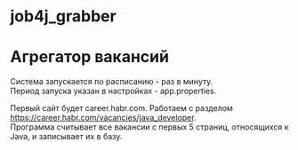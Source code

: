 # job4j_grabber
# Агрегатор вакансий  

Система запускается по расписанию - раз в минуту.  
Период запуска указан в настройках - app.properties. 

Первый сайт будет career.habr.com. Работаем с разделом https://career.habr.com/vacancies/java_developer.  
Программа считывает все вакансии c первых 5 страниц, относящихся к Java, и записывает их в базу.
